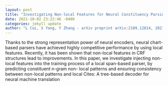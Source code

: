 ```yaml
--- 
layout: post 
title: "Investigating Non-local Features for Neural Constituency Parsing" 
date: 2021-10-02 23:22:46 -0400 
categories: jekyll update 
author: "L Cui, S Yang, Y Zhang - arXiv preprint arXiv:2109.12814, 2021" 
--- 
```

Thanks to the strong representation power of neural encoders, neural chart-based parsers have achieved highly competitive performance by using local features. Recently, it has been shown that non-local features in CRF structures lead to improvements. In this paper, we investigate injecting non-local features into the training process of a local span-based parser, by predicting constituent n-gram non- local patterns and ensuring consistency between non-local patterns and local Cites: A tree-based decoder for neural machine translation